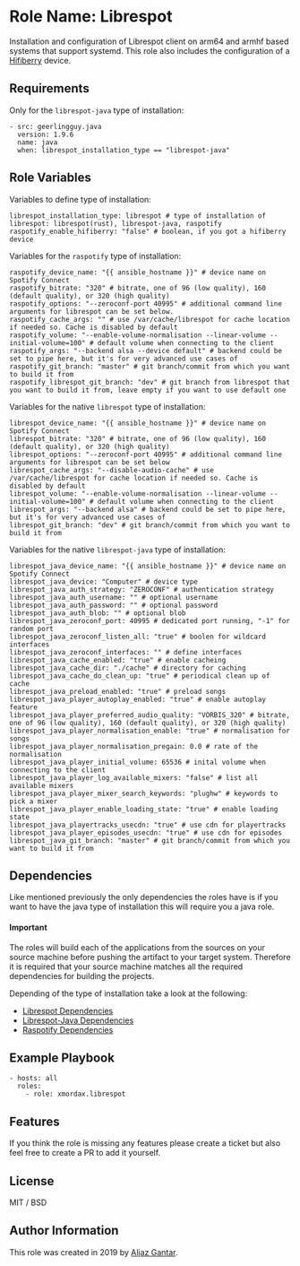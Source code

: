 Role Name: Librespot
=========

Installation and configuration of Librespot client on arm64 and armhf based systems that support systemd. This role also
includes the configuration of a [Hifiberry](https://www.hifiberry.com/shop/boards/hifiberry-dac-rtc/) device.

Requirements
------------

Only for the ```librespot-java``` type of installation:
```
- src: geerlingguy.java
  version: 1.9.6
  name: java
  when: librespot_installation_type == "librespot-java"
```

Role Variables
--------------
Variables to define type of installation:
```
librespot_installation_type: librespot # type of installation of librespot: librespot(rust), librespot-java, raspotify
raspotify_enable_hifiberry: "false" # boolean, if you got a hifiberry device
```
Variables for the ```raspotify``` type of installation:
```
raspotify_device_name: "{{ ansible_hostname }}" # device name on Spotify Connect
raspotify_bitrate: "320" # bitrate, one of 96 (low quality), 160 (default quality), or 320 (high quality)
raspotify_options: "--zeroconf-port 40995" # additional command line arguments for librespot can be set below.
raspotify_cache_args: "" # use /var/cache/librespot for cache location if needed so. Cache is disabled by default
raspotify_volume: "--enable-volume-normalisation --linear-volume --initial-volume=100" # default volume when connecting to the client
raspotify_args: "--backend alsa --device default" # backend could be set to pipe here, but it's for very advanced use cases of
raspotify_git_branch: "master" # git branch/commit from which you want to build it from
raspotify_librespot_git_branch: "dev" # git branch from librespot that you want to build it from, leave empty if you want to use default one
```
Variables for the native ```librespot``` type of installation:
```
librespot_device_name: "{{ ansible_hostname }}" # device name on Spotify Connect
librespot_bitrate: "320" # bitrate, one of 96 (low quality), 160 (default quality), or 320 (high quality)
librespot_options: "--zeroconf-port 40995" # additional command line arguments for librespot can be set below
librespot_cache_args: "--disable-audio-cache" # use /var/cache/librespot for cache location if needed so. Cache is disabled by default
librespot_volume: "--enable-volume-normalisation --linear-volume --initial-volume=100" # default volume when connecting to the client
librespot_args: "--backend alsa" # backend could be set to pipe here, but it's for very advanced use cases of
librespot_git_branch: "dev" # git branch/commit from which you want to build it from
```
Variables for the native ```librespot-java``` type of installation:
```
librespot_java_device_name: "{{ ansible_hostname }}" # device name on Spotify Connect
librespot_java_device: "Computer" # device type
librespot_java_auth_strategy: "ZEROCONF" # authentication strategy
librespot_java_auth_username: "" # optional username
librespot_java_auth_password: "" # optional password
librespot_java_auth_blob: "" # optional blob
librespot_java_zeroconf_port: 40995 # dedicated port running, "-1" for random port
librespot_java_zeroconf_listen_all: "true" # boolen for wildcard interfaces
librespot_java_zeroconf_interfaces: "" # define interfaces
librespot_java_cache_enabled: "true" # enable cacheing
librespot_java_cache_dir: "./cache" # directory for caching
librespot_java_cache_do_clean_up: "true" # periodical clean up of cache
librespot_java_preload_enabled: "true" # preload songs
librespot_java_player_autoplay_enabled: "true" # enable autoplay feature
librespot_java_player_preferred_audio_quality: "VORBIS_320" # bitrate, one of 96 (low quality), 160 (default quality), or 320 (high quality)
librespot_java_player_normalisation_enable: "true" # normalisation for songs
librespot_java_player_normalisation_pregain: 0.0 # rate of the normalisation
librespot_java_player_initial_volume: 65536 # inital volume when connecting to the client
librespot_java_player_log_available_mixers: "false" # list all available mixers
librespot_java_player_mixer_search_keywords: "plughw" # keywords to pick a mixer
librespot_java_player_enable_loading_state: "true" # enable loading state
librespot_java_playertracks_usecdn: "true" # use cdn for playertracks
librespot_java_player_episodes_usecdn: "true" # use cdn for episodes
librespot_java_git_branch: "master" # git branch/commit from which you want to build it from
```

Dependencies
------------

Like mentioned previously the only dependencies the roles have is if you want to have the java type of installation this
will require you a java role. 

#### Important
The roles will build each of the applications from the sources on your source machine before pushing the artifact to 
your target system. Therefore it is required that your source machine matches all the required dependencies for building
the projects.

Depending of the type of installation take a look at the following:
* [Librespot Dependencies](https://github.com/librespot-org/librespot#building)
* [Librespot-Java Dependencies](https://github.com/librespot-org/librespot-java#build-it)
* [Raspotify Dependencies](https://github.com/dtcooper/raspotify#building-the-package-yourself)

Example Playbook
----------------

    - hosts: all
      roles:
        - role: xmordax.librespot

Features
-------

If you think the role is missing any features please create a ticket but also feel free to create a PR to add it 
yourself.

License
-------

MIT / BSD

Author Information
------------------

This role was created in 2019 by [Aljaz Gantar](https://github.com/xMordax).
